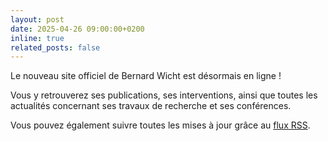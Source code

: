 ```yaml
---
layout: post
date: 2025-04-26 09:00:00+0200
inline: true
related_posts: false
---
```


Le nouveau site officiel de Bernard Wicht est désormais en ligne !

Vous y retrouverez ses publications, ses interventions, ainsi que toutes les actualités concernant ses travaux de recherche et ses conférences.

Vous pouvez également suivre toutes les mises à jour grâce au [flux RSS](/feed.xml).
